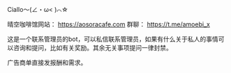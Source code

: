 Ciallo～(∠・ω< )⌒☆

晴空咖啡馆网站： https://aosoracafe.com 群聊： https://t.me/amoebi_x

这是一个联系管理员的bot，可以私信联系管理员，如果有什么关于私人的事情可以咨询和提问，比如有关奖励。其余无关事项提问一律封禁。

广告商单直接发报酬和需求。
